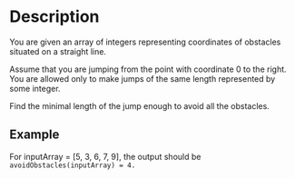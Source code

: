 # Description

You are given an array of integers representing coordinates of obstacles situated on a straight line.  

Assume that you are jumping from the point with coordinate 0 to the right. You are allowed only to make jumps of the same length represented by some integer.  

Find the minimal length of the jump enough to avoid all the obstacles.  

## Example

For inputArray = [5, 3, 6, 7, 9], the output should be  
`avoidObstacles(inputArray) = 4.`  

